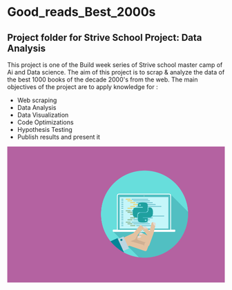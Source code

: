 # Good_reads_Best_2000s
## Project folder for Strive School Project: Data Analysis

This project is one of the Build week series of Strive school master camp of Ai and Data science. The aim of this project is to scrap & analyze the data of the best 1000 books of the decade 2000's from the web. 
The main objectives of the project are to apply knowledge for :
- Web scraping 
- Data Analysis
- Data Visualization
- Code Optimizations
- Hypothesis Testing
- Publish results and present it 


![image](images/python.png)
